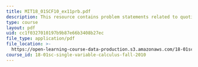 ```yaml
---
title: MIT18_01SCF10_ex11prb.pdf
description: This resource contains problem statements related to quotient rule.
type: course
layout: pdf
uid: cc1f0327010197b9b87e66b3408b27ec
file_type: application/pdf
file_location: >-
  https://open-learning-course-data-production.s3.amazonaws.com/18-01sc-single-variable-calculus-fall-2010/cc1f0327010197b9b87e66b3408b27ec_MIT18_01SCF10_ex11prb.pdf
course_id: 18-01sc-single-variable-calculus-fall-2010
---
```

